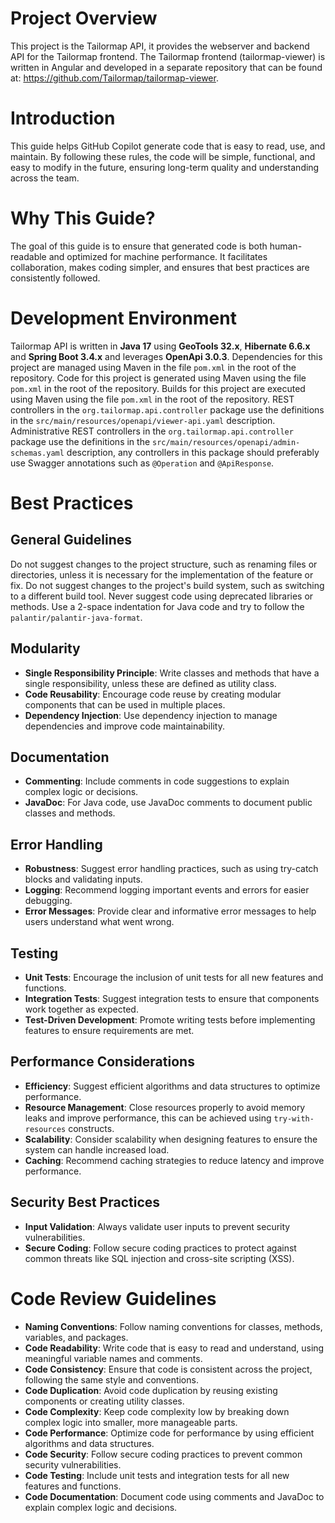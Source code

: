 # Project Overview

This project is the Tailormap API, it provides the webserver and backend API for the Tailormap frontend.
The Tailormap frontend (tailormap-viewer) is written in Angular and developed in a separate repository that can be found
at: https://github.com/Tailormap/tailormap-viewer.

# Introduction

This guide helps GitHub Copilot generate code that is easy to read, use, and maintain. By following these rules, the
code will be simple, functional, and easy to modify in the future, ensuring long-term quality and understanding across
the team.

# Why This Guide?

The goal of this guide is to ensure that generated code is both human-readable and optimized for machine performance. It
facilitates collaboration, makes coding simpler, and ensures that best practices are consistently followed.

# Development Environment

Tailormap API is written in **Java 17** using **GeoTools 32.x**, **Hibernate 6.6.x** and **Spring Boot 3.4.x** and
leverages **OpenApi 3.0.3**.
Dependencies for this project are managed using Maven in the file `pom.xml` in the root of the repository.
Code for this project is generated using Maven using the file `pom.xml` in the root of the repository.
Builds for this project are executed using Maven using the file `pom.xml` in the root of the repository.
REST controllers in the `org.tailormap.api.controller` package use the definitions in the
`src/main/resources/openapi/viewer-api.yaml` description.
Administrative REST controllers in the `org.tailormap.api.controller` package use the definitions in the
`src/main/resources/openapi/admin-schemas.yaml` description, any controllers in this package should preferably use
Swagger annotations such as `@Operation` and `@ApiResponse`.

# Best Practices

## General Guidelines

Do not suggest changes to the project structure, such as renaming files or directories, unless it is necessary for the
implementation of the feature or fix.
Do not suggest changes to the project's build system, such as switching to a different build tool.
Never suggest code using deprecated libraries or methods.
Use a 2-space indentation for Java code and try to follow the `palantir/palantir-java-format`.

## Modularity

- **Single Responsibility Principle**: Write classes and methods that have a single responsibility, unless these are
  defined as utility class.
- **Code Reusability**: Encourage code reuse by creating modular components that can be used in multiple places.
- **Dependency Injection**: Use dependency injection to manage dependencies and improve code maintainability.

## Documentation

- **Commenting**: Include comments in code suggestions to explain complex logic or decisions.
- **JavaDoc**: For Java code, use JavaDoc comments to document public classes and methods.

## Error Handling

- **Robustness**: Suggest error handling practices, such as using try-catch blocks and validating inputs.
- **Logging**: Recommend logging important events and errors for easier debugging.
- **Error Messages**: Provide clear and informative error messages to help users understand what went wrong.

## Testing

- **Unit Tests**: Encourage the inclusion of unit tests for all new features and functions.
- **Integration Tests**: Suggest integration tests to ensure that components work together as expected.
- **Test-Driven Development**: Promote writing tests before implementing features to ensure requirements are met.

## Performance Considerations

- **Efficiency**: Suggest efficient algorithms and data structures to optimize performance.
- **Resource Management**: Close resources properly to avoid memory leaks and improve performance, this can be achieved
  using `try-with-resources` constructs.
- **Scalability**: Consider scalability when designing features to ensure the system can handle increased load.
- **Caching**: Recommend caching strategies to reduce latency and improve performance.

## Security Best Practices

- **Input Validation**: Always validate user inputs to prevent security vulnerabilities.
- **Secure Coding**: Follow secure coding practices to protect against common threats like SQL injection and cross-site
  scripting (XSS).

# Code Review Guidelines

- **Naming Conventions**: Follow naming conventions for classes, methods, variables, and packages.
- **Code Readability**: Write code that is easy to read and understand, using meaningful variable names and comments.
- **Code Consistency**: Ensure that code is consistent across the project, following the same style and conventions.
- **Code Duplication**: Avoid code duplication by reusing existing components or creating utility classes.
- **Code Complexity**: Keep code complexity low by breaking down complex logic into smaller, more manageable parts.
- **Code Performance**: Optimize code for performance by using efficient algorithms and data structures.
- **Code Security**: Follow secure coding practices to prevent common security vulnerabilities.
- **Code Testing**: Include unit tests and integration tests for all new features and functions.
- **Code Documentation**: Document code using comments and JavaDoc to explain complex logic and decisions.
 
